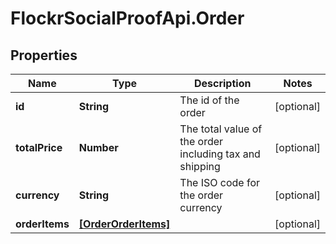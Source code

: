 # FlockrSocialProofApi.Order

## Properties
Name | Type | Description | Notes
------------ | ------------- | ------------- | -------------
**id** | **String** | The id of the order | [optional] 
**totalPrice** | **Number** | The total value of the order including tax and shipping | [optional] 
**currency** | **String** | The ISO code for the order currency | [optional] 
**orderItems** | [**[OrderOrderItems]**](OrderOrderItems.md) |  | [optional] 

